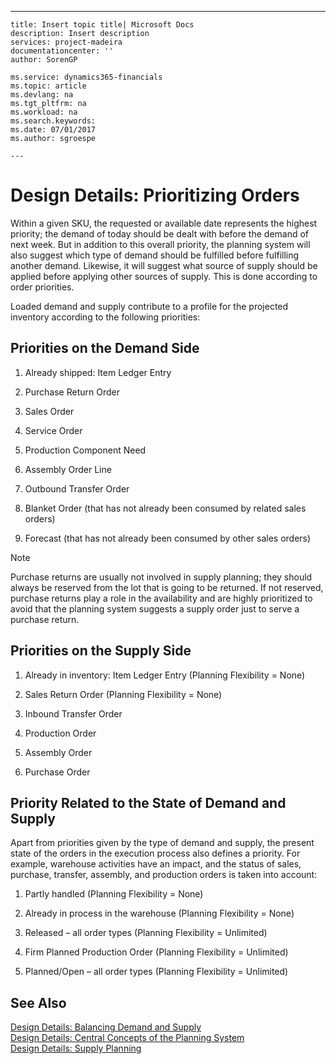 ---
    title: Insert topic title| Microsoft Docs
    description: Insert description
    services: project-madeira
    documentationcenter: ''
    author: SorenGP

    ms.service: dynamics365-financials
    ms.topic: article
    ms.devlang: na
    ms.tgt_pltfrm: na
    ms.workload: na
    ms.search.keywords:
    ms.date: 07/01/2017
    ms.author: sgroespe

    ---
# Design Details: Prioritizing Orders
Within a given SKU, the requested or available date represents the highest priority; the demand of today should be dealt with before the demand of next week. But in addition to this overall priority, the planning system will also suggest which type of demand should be fulfilled before fulfilling another demand. Likewise, it will suggest what source of supply should be applied before applying other sources of supply. This is done according to order priorities.  
  
 Loaded demand and supply contribute to a profile for the projected inventory according to the following priorities:  
  
## Priorities on the Demand Side  
  
1.  Already shipped: Item Ledger Entry  
  
2.  Purchase Return Order  
  
3.  Sales Order  
  
4.  Service Order  
  
5.  Production Component Need  
  
6.  Assembly Order Line  
  
7.  Outbound Transfer Order  
  
8.  Blanket Order \(that has not already been consumed by related sales orders\)  
  
9. Forecast \(that has not already been consumed by other sales orders\)  
  
> [!NOTE]  
>  Purchase returns are usually not involved in supply planning; they should always be reserved from the lot that is going to be returned. If not reserved, purchase returns play a role in the availability and are highly prioritized to avoid that the planning system suggests a supply order just to serve a purchase return.  
  
## Priorities on the Supply Side  
  
1.  Already in inventory: Item Ledger Entry \(Planning Flexibility \= None\)  
  
2.  Sales Return Order \(Planning Flexibility \= None\)  
  
3.  Inbound Transfer Order  
  
4.  Production Order  
  
5.  Assembly Order  
  
6.  Purchase Order  
  
## Priority Related to the State of Demand and Supply  
 Apart from priorities given by the type of demand and supply, the present state of the orders in the execution process also defines a priority. For example, warehouse activities have an impact, and the status of sales, purchase, transfer, assembly, and production orders is taken into account:  
  
1.  Partly handled \(Planning Flexibility \= None\)  
  
2.  Already in process in the warehouse \(Planning Flexibility \= None\)  
  
3.  Released – all order types \(Planning Flexibility \= Unlimited\)  
  
4.  Firm Planned Production Order \(Planning Flexibility \= Unlimited\)  
  
5.  Planned\/Open – all order types \(Planning Flexibility \= Unlimited\)  
  
## See Also  
 [Design Details: Balancing Demand and Supply](../ApplicationDesign/design-details-balancing-demand-and-supply.md)   
 [Design Details: Central Concepts of the Planning System](../ApplicationDesign/design-details-central-concepts-of-the-planning-system.md)   
 [Design Details: Supply Planning](../ApplicationDesign/design-details-supply-planning.md)